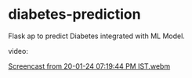 # diabetes-prediction
Flask ap to predict Diabetes integrated with ML Model.

video:

[Screencast from 20-01-24 07:19:44 PM IST.webm](https://github.com/akaisky07/diabetes-prediction/assets/104855741/5da67533-9faf-475e-a4d8-4c678447ccf0)
